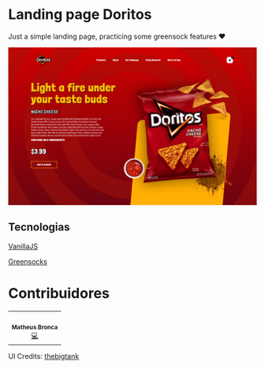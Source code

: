 # Landing page Doritos

 Just a simple landing page, practicing some greensock features ❤


![Capa do Projeto](/assets/cover.jpg)

## Tecnologias

[VanillaJS](https://www.javascript.com/)

[Greensocks](https://greensock.com/)

# Contribuidores

<table>
  <tr>
    <td align="center"><a href="https://github.com/matheusbronca"><img src="https://avatars.githubusercontent.com/u/61763034?s=460&u=4f8a4c051799e94791d5ce14fddede0919a0780c&v=4" width="100px;" alt=""/><br /><sub><b>Matheus Bronca</b></sub></a><br /><a href="https://github.com/matheusbronca/animesquiz/commits?author=matheusbronca" title="Code">💻</a>
    </td>
  </tr>
</table>

UI Credits: [thebigtank](https://github.com/thebigtank/)
